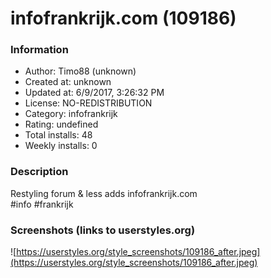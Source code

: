 # infofrankrijk.com (109186)

### Information
- Author: Timo88 (unknown)
- Created at: unknown
- Updated at: 6/9/2017, 3:26:32 PM
- License: NO-REDISTRIBUTION
- Category: infofrankrijk
- Rating: undefined
- Total installs: 48
- Weekly installs: 0


### Description
Restyling forum & less adds infofrankrijk.com<br>#info #frankrijk


### Screenshots (links to userstyles.org)
![https://userstyles.org/style_screenshots/109186_after.jpeg](https://userstyles.org/style_screenshots/109186_after.jpeg)


